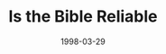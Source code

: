 ---
layout: message
category: message
series: "In Search Of..."
title: "Is the Bible Reliable"
date: 1998-03-29
audio-description: "We answer the top five questions about Christianity. "
audio: ""
audio-title: "Is the Bible Reliable"
audio-duration: "&#58;"
---